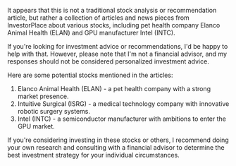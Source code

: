 It appears that this is not a traditional stock analysis or recommendation article, but rather a collection of articles and news pieces from InvestorPlace about various stocks, including pet health company Elanco Animal Health (ELAN) and GPU manufacturer Intel (INTC).

If you're looking for investment advice or recommendations, I'd be happy to help with that. However, please note that I'm not a financial advisor, and my responses should not be considered personalized investment advice.

Here are some potential stocks mentioned in the articles:

1. Elanco Animal Health (ELAN) - a pet health company with a strong market presence.
2. Intuitive Surgical (ISRG) - a medical technology company with innovative robotic surgery systems.
3. Intel (INTC) - a semiconductor manufacturer with ambitions to enter the GPU market.

If you're considering investing in these stocks or others, I recommend doing your own research and consulting with a financial advisor to determine the best investment strategy for your individual circumstances.